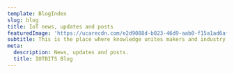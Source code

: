 ```yaml
---
template: BlogIndex
slug: blog
title: IoT news, updates and posts
featuredImage: 'https://ucarecdn.com/e2d9088d-b023-46d9-aab0-f15a1ad6af70/'
subtitle: This is the place where knowledge unites makers and industry leaders.
meta:
  description: News, updates and posts.
  title: IOTBITS Blog
---
```

